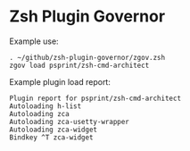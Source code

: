 # Zsh Plugin Governor

Example use:

```
. ~/github/zsh-plugin-governor/zgov.zsh
zgov load psprint/zsh-cmd-architect
```

Example plugin load report:
```
Plugin report for psprint/zsh-cmd-architect
Autoloading h-list
Autoloading zca
Autoloading zca-usetty-wrapper
Autoloading zca-widget
Bindkey ^T zca-widget
```
